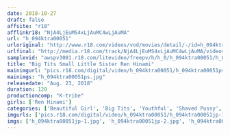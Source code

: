 ```yaml
---
date: 2018-10-27
draft: false
affsite: "r18"
afflinkr18: "NjA4LjEuMS4xLjAuMC4wLjAuMA"
url: "h_094ktra00051"
urloriginal: "http://www.r18.com/videos/vod/movies/detail/-/id=h_094ktra00051"
urlfinal: "http://media.r18.com/track/NjA4LjEuMS4xLjAuMC4wLjAuMA/videos/vod/movies/detail/-/id=h_094ktra00051"
samplevid: "awspv3001.r18.com/litevideo/freepv/h/h_0/h_094ktra00051/h_094ktra00051_dmb_w.mp4"
title: "Big Tits Small Little Sister Ren Hinami"
mainimgurl: "pics.r18.com/digital/video/h_094ktra00051/h_094ktra00051ps.jpg"
mainimgs: "h_094ktra00051ps.jpg"
releasedate: "Aug. 23, 2018"
duration: 120
productioncomp: "K-tribe"
girls: ['Ren Hinami']
categories: ['Beautiful Girl', 'Big Tits', 'Youthful', 'Shaved Pussy', 'Featured Actress', 'Sister', 'Titty Fuck', 'Hi-Def']
imgurls: ['pics.r18.com/digital/video/h_094ktra00051/h_094ktra00051jp-1.jpg', 'pics.r18.com/digital/video/h_094ktra00051/h_094ktra00051jp-2.jpg', 'pics.r18.com/digital/video/h_094ktra00051/h_094ktra00051jp-3.jpg', 'pics.r18.com/digital/video/h_094ktra00051/h_094ktra00051jp-4.jpg', 'pics.r18.com/digital/video/h_094ktra00051/h_094ktra00051jp-5.jpg', 'pics.r18.com/digital/video/h_094ktra00051/h_094ktra00051jp-6.jpg', 'pics.r18.com/digital/video/h_094ktra00051/h_094ktra00051jp-7.jpg', 'pics.r18.com/digital/video/h_094ktra00051/h_094ktra00051jp-8.jpg', 'pics.r18.com/digital/video/h_094ktra00051/h_094ktra00051jp-9.jpg', 'pics.r18.com/digital/video/h_094ktra00051/h_094ktra00051jp-10.jpg', 'pics.r18.com/digital/video/h_094ktra00051/h_094ktra00051jp-11.jpg', 'pics.r18.com/digital/video/h_094ktra00051/h_094ktra00051jp-12.jpg', 'pics.r18.com/digital/video/h_094ktra00051/h_094ktra00051jp-13.jpg', 'pics.r18.com/digital/video/h_094ktra00051/h_094ktra00051jp-14.jpg', 'pics.r18.com/digital/video/h_094ktra00051/h_094ktra00051jp-15.jpg', 'pics.r18.com/digital/video/h_094ktra00051/h_094ktra00051jp-16.jpg', 'pics.r18.com/digital/video/h_094ktra00051/h_094ktra00051jp-17.jpg', 'pics.r18.com/digital/video/h_094ktra00051/h_094ktra00051jp-18.jpg', 'pics.r18.com/digital/video/h_094ktra00051/h_094ktra00051jp-19.jpg', 'pics.r18.com/digital/video/h_094ktra00051/h_094ktra00051jp-20.jpg']
imgs: ['h_094ktra00051jp-1.jpg', 'h_094ktra00051jp-2.jpg', 'h_094ktra00051jp-3.jpg', 'h_094ktra00051jp-4.jpg', 'h_094ktra00051jp-5.jpg', 'h_094ktra00051jp-6.jpg', 'h_094ktra00051jp-7.jpg', 'h_094ktra00051jp-8.jpg', 'h_094ktra00051jp-9.jpg', 'h_094ktra00051jp-10.jpg', 'h_094ktra00051jp-11.jpg', 'h_094ktra00051jp-12.jpg', 'h_094ktra00051jp-13.jpg', 'h_094ktra00051jp-14.jpg', 'h_094ktra00051jp-15.jpg', 'h_094ktra00051jp-16.jpg', 'h_094ktra00051jp-17.jpg', 'h_094ktra00051jp-18.jpg', 'h_094ktra00051jp-19.jpg', 'h_094ktra00051jp-20.jpg']
---
```

